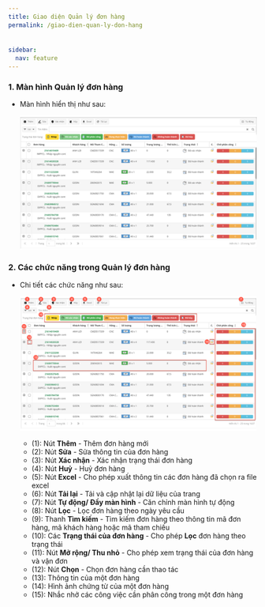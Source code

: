 ```yaml
---
title: Giao diện Quản lý đơn hàng
permalink: /giao-dien-quan-ly-don-hang


sidebar:
  nav: feature
---
```


### **1. Màn hình Quản lý đơn hàng**

* Màn hình hiển thị như sau:

     ![](/assets/orderpic/order-management-interface-0.png)
     

### **2. Các chức năng trong Quản lý đơn hàng**

* Chi tiết các chức năng như sau:

     ![](/assets/orderpic/order-management-interface-1.png)

     * (1): Nút **Thêm** - Thêm đơn hàng mới
     * (2): Nút **Sửa** - Sửa thông tin của đơn hàng
     * (3): Nút **Xác nhận** - Xác nhận trạng thái đơn hàng
     * (4): Nút **Huỷ** - Huỷ đơn hàng
     * (5): Nút **Excel** - Cho phép xuất thông tin các đơn hàng đã chọn ra file excel
     * (6): Nút **Tải lại** - Tải và cập nhật lại dữ liệu của trang
     * (7): Nút **Tự động/ Đầy màn hình** - Căn chỉnh màn hình tự động
     * (8): Nút **Lọc** - Lọc đơn hàng theo ngày yêu cầu
     * (9): Thanh **Tìm kiếm** - Tìm kiếm đơn hàng theo thông tin mã đơn hàng, mã khách hàng hoặc mã tham chiếu
     * (10): Các **Trạng thái của đơn hàng** - Cho phép **Lọc** đơn hàng theo trạng thái
     * (11): Nút **Mở rộng/ Thu nhỏ** - Cho phép xem trạng thái của đơn hàng và vận đơn
     * (12): Nút **Chọn** - Chọn đơn hàng cần thao tác
     * (13): Thông tin của một đơn hàng
     * (14): Hình ảnh chứng từ của một đơn hàng
     * (15): Nhắc nhở các công việc cần phân công trong một đơn hàng


